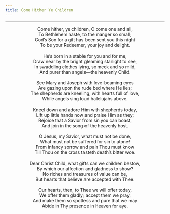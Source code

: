 ```yaml
---
title: Come Hither Ye Children
---
```


---
<center>
Come hither, ye children, O come one and all,<br/>
To Bethlehem haste, to the manger so small;<br/>
God’s Son for a gift has been sent you this night<br/>
To be your Redeemer, your joy and delight.<br/>
<br/>
He’s born in a stable for you and for me,<br/>
Draw near by the bright gleaming starlight to see,<br/>
In swaddling clothes lying, so meek and so mild,<br/>
And purer than angels—the heavenly Child.<br/>
<br/>
See Mary and Joseph with love-beaming eyes<br/>
Are gazing upon the rude bed where He lies;<br/>
The shepherds are kneeling, with hearts full of love,<br/>
While angels sing loud hallelujahs above.<br/>
<br/>
Kneel down and adore Him with shepherds today,<br/>
Lift up little hands now and praise Him as they;<br/>
Rejoice that a Savior from sin you can boast,<br/>
And join in the song of the heavenly host.<br/>
<br/>
O Jesus, my Savior, what must not be done,<br/>
What must not be suffered for sin to atone!<br/>
From infancy sorrow and pain Thou must know<br/>
Till Thou on the cross tasteth death’s bitter woe.<br/>
<br/>
Dear Christ Child, what gifts can we children bestow,<br/>
By which our affection and gladness to show?<br/>
No riches and treasures of value can be,<br/>
But hearts that believe are accepted with Thee.<br/>
<br/>
Our hearts, then, to Thee we will offer today,<br/>
We offer them gladly; accept them we pray,<br/>
And make them so spotless and pure that we may<br/>
Abide in Thy presence in Heaven for aye.
</center>